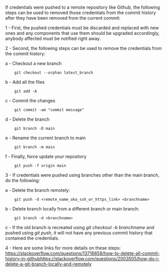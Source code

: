 If credentials were pushed to a remote repository like Github, the following steps can be used to removed those credentials from the commit history after they have been removed from the current commit: 

1 - First, the pushed credentials must be discarded and replaced with new ones and any components that use them should be upgraded accordingly, anybody affected must be notified right away.

2 - Second, the following steps can be used to remove the credentials from the commit history: 

  a - Checkout a new branch

        git checkout --orphan latest_branch

  b - Add all the files

        git add -A

  c - Commit the changes

        git commit -am "commit message"

  d - Delete the branch

        git branch -D main

  e - Rename the current branch to main

        git branch -m main

  f - Finally, force update your repository

        git push -f origin main

3 - If credentials were pushed using branches other than the main branch, do the following:

  a - Delete the branch remotely:  
        
        git push -d <remote_name_aka_ssh_or_https_link> <branchname>
  
  b - Delete branch locally from a different branch or main branch: 
  
        git branch -d <branchname>
  
  c - If  the old branch is recreated using _git checkout -b branchname_ and pushed using _git push_, it will not have any previous commit history that contained the credentials.

4 - Here are some links for more details on these steps:
https://stackoverflow.com/questions/13716658/how-to-delete-all-commit-history-in-githubhttps://stackoverflow.com/questions/2003505/how-do-i-delete-a-git-branch-locally-and-remotely 
